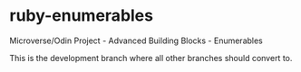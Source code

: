# ruby-enumerables
Microverse/Odin Project - Advanced Building Blocks - Enumerables

This is the development branch where all other branches should convert to.
